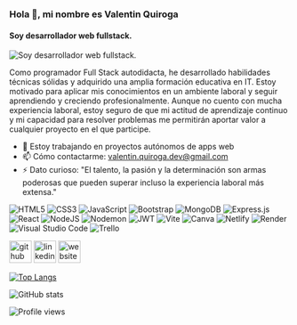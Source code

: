 ### Hola 👋, mi nombre es Valentin Quiroga
#### Soy desarrollador web fullstack. 
![Soy desarrollador web fullstack. ](https://static.javatpoint.com/blog/images/mern-stack.png)

Como programador Full Stack autodidacta, he desarrollado habilidades técnicas sólidas y adquirido una amplia formación educativa en IT. Estoy motivado para aplicar mis conocimientos en un ambiente laboral y seguir aprendiendo y creciendo profesionalmente. Aunque no cuento con mucha experiencia laboral, estoy seguro de que mi actitud de aprendizaje continuo y mi capacidad para resolver problemas me permitirán aportar valor a cualquier proyecto en el que participe.


- 🔭 Estoy trabajando en proyectos autónomos de apps web 
- 📫 Cómo contactarme: valentin.quiroga.dev@gmail.com 
- ⚡ Dato curioso: "El talento, la pasión y la determinación son armas poderosas que pueden superar incluso la experiencia laboral más extensa." 


![HTML5](https://img.shields.io/badge/html5-%23E34F26.svg?style=for-the-badge&logo=html5&logoColor=white)
![CSS3](https://img.shields.io/badge/css3-%231572B6.svg?style=for-the-badge&logo=css3&logoColor=white)
![JavaScript](https://img.shields.io/badge/javascript-%23323330.svg?style=for-the-badge&logo=javascript&logoColor=%23F7DF1E)
![Bootstrap](https://img.shields.io/badge/bootstrap-%23563D7C.svg?style=for-the-badge&logo=bootstrap&logoColor=white)
![MongoDB](https://img.shields.io/badge/MongoDB-%234ea94b.svg?style=for-the-badge&logo=mongodb&logoColor=white)
![Express.js](https://img.shields.io/badge/express.js-%23404d59.svg?style=for-the-badge&logo=express&logoColor=%2361DAFB)
![React](https://img.shields.io/badge/react-%2320232a.svg?style=for-the-badge&logo=react&logoColor=%2361DAFB)
![NodeJS](https://img.shields.io/badge/node.js-6DA55F?style=for-the-badge&logo=node.js&logoColor=white)
![Nodemon](https://img.shields.io/badge/NODEMON-%23323330.svg?style=for-the-badge&logo=nodemon&logoColor=%BBDEAD)
![JWT](https://img.shields.io/badge/JWT-black?style=for-the-badge&logo=JSON%20web%20tokens)
![Vite](https://img.shields.io/badge/vite-%23646CFF.svg?style=for-the-badge&logo=vite&logoColor=white)
![Canva](https://img.shields.io/badge/Canva-%2300C4CC.svg?style=for-the-badge&logo=Canva&logoColor=white)
![Netlify](https://img.shields.io/badge/netlify-%23000000.svg?style=for-the-badge&logo=netlify&logoColor=#00C7B7)
![Render](https://img.shields.io/badge/Render-%46E3B7.svg?style=for-the-badge&logo=render&logoColor=white)
![Visual Studio Code](https://img.shields.io/badge/Visual%20Studio%20Code-0078d7.svg?style=for-the-badge&logo=visual-studio-code&logoColor=white)
![Trello](https://img.shields.io/badge/Trello-%23026AA7.svg?style=for-the-badge&logo=Trello&logoColor=white)


[<img src='https://cdn.jsdelivr.net/npm/simple-icons@3.0.1/icons/github.svg' alt='github' height='40' background-color="white">](https://github.com/valentin1quiroga)  [<img src='https://cdn.jsdelivr.net/npm/simple-icons@3.0.1/icons/linkedin.svg' alt='linkedin' height='40'>](https://www.linkedin.com/in/valentin-quiroga-855488237/)  [<img src='https://cdn.jsdelivr.net/npm/simple-icons@3.0.1/icons/icloud.svg' alt='website' height='40'>](https://rolling-cucina.netlify.app/)  

[![Top Langs](https://github-readme-stats.vercel.app/api/top-langs/?username=valentin1quiroga)](https://github.com/anuraghazra/github-readme-stats)

![GitHub stats](https://github-readme-stats.vercel.app/api?username=valentin1quiroga&show_icons=true)  

![Profile views](https://gpvc.arturio.dev/valentin1quiroga)  
